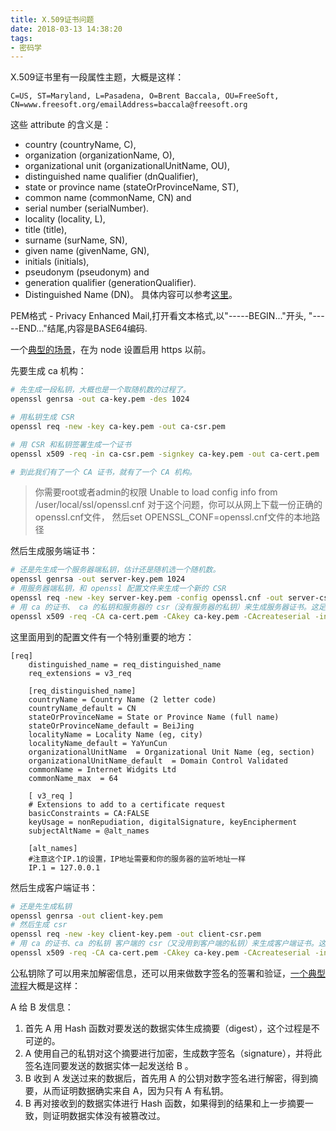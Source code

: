 ```yaml
---
title: X.509证书问题
date: 2018-03-13 14:38:20
tags:
- 密码学
---
```

X.509证书里有一段属性主题，大概是这样：
 ```
 C=US, ST=Maryland, L=Pasadena, O=Brent Baccala, OU=FreeSoft,
CN=www.freesoft.org/emailAddress=baccala@freesoft.org
 ```
 这些 attribute 的含义是：
 
- country (countryName, C),
- organization (organizationName, O),
- organizational unit (organizationalUnitName, OU),
- distinguished name qualifier (dnQualifier),
- state or province name (stateOrProvinceName, ST),
- common name (commonName, CN) and
- serial number (serialNumber).
- locality (locality, L),
- title (title),
- surname (surName, SN),
- given name (givenName, GN),
- initials (initials),
- pseudonym (pseudonym) and
- generation qualifier (generationQualifier).
- Distinguished Name (DN)。
具体内容可以参考[这里][1]。

PEM格式 - Privacy Enhanced Mail,打开看文本格式,以"-----BEGIN..."开头, "-----END..."结尾,内容是BASE64编码.

一个[典型的场景][2]，在为 node 设置启用 https 以前。

先要生成 ca 机构：

```bash
# 先生成一段私钥，大概也是一个取随机数的过程了。
openssl genrsa -out ca-key.pem -des 1024

# 用私钥生成 CSR
openssl req -new -key ca-key.pem -out ca-csr.pem

# 用 CSR 和私钥签署生成一个证书 
openssl x509 -req -in ca-csr.pem -signkey ca-key.pem -out ca-cert.pem

# 到此我们有了一个 CA 证书，就有了一个 CA 机构。
```

> 你需要root或者admin的权限 Unable to load config info from /user/local/ssl/openssl.cnf 对于这个问题，你可以从网上下载一份正确的openssl.cnf文件， 然后set OPENSSL_CONF=openssl.cnf文件的本地路径

然后生成服务端证书：

```bash
# 还是先生成一个服务器端私钥，估计还是随机选一个随机数。
openssl genrsa -out server-key.pem 1024
# 用服务器端私钥，和 openssl 配置文件来生成一个新的 CSR
openssl req -new -key server-key.pem -config openssl.cnf -out server-csr.pem
# 用 ca 的证书、 ca 的私钥和服务器的 csr（没有服务器的私钥）来生成服务器证书。这足以证明这个签发必须在 CA 方做，这可能也是 CA 收费的理由吧。
openssl x509 -req -CA ca-cert.pem -CAkey ca-key.pem -CAcreateserial -in server-csr.pem -out server-cert.pem -extensions v3_req -extfile openssl.cnf
```

这里面用到的配置文件有一个特别重要的地方：
```
[req]  
    distinguished_name = req_distinguished_name  
    req_extensions = v3_req  
  
    [req_distinguished_name]  
    countryName = Country Name (2 letter code)  
    countryName_default = CN  
    stateOrProvinceName = State or Province Name (full name)  
    stateOrProvinceName_default = BeiJing  
    localityName = Locality Name (eg, city)  
    localityName_default = YaYunCun  
    organizationalUnitName  = Organizational Unit Name (eg, section)  
    organizationalUnitName_default  = Domain Control Validated  
    commonName = Internet Widgits Ltd  
    commonName_max  = 64  
  
    [ v3_req ]  
    # Extensions to add to a certificate request  
    basicConstraints = CA:FALSE  
    keyUsage = nonRepudiation, digitalSignature, keyEncipherment  
    subjectAltName = @alt_names  
  
    [alt_names]  
    #注意这个IP.1的设置，IP地址需要和你的服务器的监听地址一样
    IP.1 = 127.0.0.1
```

然后生成客户端证书：

```bash
# 还是先生成私钥
openssl genrsa -out client-key.pem
# 然后生成 csr
openssl req -new -key client-key.pem -out client-csr.pem
# 用 ca 的证书、ca 的私钥 客户端的 csr（又没用到客户端的私钥）来生成客户端证书。这足以证明这个签发必须在 CA 方做，这可能也是 CA 收费的理由吧
openssl x509 -req -CA ca-cert.pem -CAkey ca-key.pem -CAcreateserial -in client-csr.pem -out client-cert.pem
```

公私钥除了可以用来加解密信息，还可以用来做数字签名的签署和验证，[一个典型流程][3]大概是这样：
 
A 给 B 发信息：
1. 首先 A 用 Hash 函数对要发送的数据实体生成摘要（digest），这个过程是不可逆的。
2. A 使用自己的私钥对这个摘要进行加密，生成数字签名（signature），并将此签名连同要发送的数据实体一起发送给 B 。
3. B 收到 A 发送过来的数据后，首先用 A 的公钥对数字签名进行解密，得到摘要，从而证明数据确实来自 A，因为只有 A 有私钥。
4. B 再对接收到的数据实体进行 Hash 函数，如果得到的结果和上一步摘要一致，则证明数据实体没有被篡改过。


  [1]: https://docs.oracle.com/cd/E24191_01/common/tutorials/authz_cert_attributes.html
  [2]: http://cnodejs.org/topic/54745ac22804a0997d38b32d
  [3]: https://www.cnblogs.com/videNote/p/4269889.html